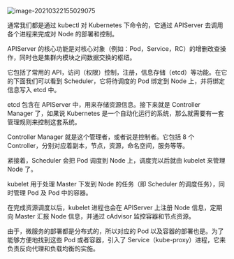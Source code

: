 ![image-20210322155029075](https://gitee.com/ClayAndMore/image/raw/master/k8s-%E6%9E%B6%E6%9E%84%E7%AE%80%E5%9B%BE.png)



通常我们都是通过 kubectl 对 Kubernetes 下命令的，它通过 APIServer 去调用各个进程来完成对 Node 的部署和控制。

APIServer 的核心功能是对核心对象（例如：Pod，Service，RC）的增删改查操作，同时也是集群内模块之间数据交换的枢纽。

它包括了常用的 API，访问（权限）控制，注册，信息存储（etcd）等功能。在它的下面我们可以看到 Scheduler，它将待调度的 Pod 绑定到 Node 上，并将绑定信息写入 etcd 中。

etcd 包含在 APIServer 中，用来存储资源信息。接下来就是 Controller Manager 了，如果说 Kubernetes 是一个自动化运行的系统，那么就需要有一套管理规则来控制这套系统。

Controller Manager 就是这个管理者，或者说是控制者。它包括 8 个 Controller，分别对应着副本，节点，资源，命名空间，服务等等。

紧接着，Scheduler 会把 Pod 调度到 Node 上，调度完以后就由 kubelet 来管理 Node 了。

kubelet 用于处理 Master 下发到 Node 的任务（即 Scheduler 的调度任务），同时管理 Pod 及 Pod 中的容器。

在完成资源调度以后，kubelet 进程也会在 APIServer 上注册 Node 信息，定期向 Master 汇报 Node 信息，并通过 cAdvisor 监控容器和节点资源。

由于，微服务的部署都是分布式的，所以对应的 Pod 以及容器的部署也是。为了能够方便地找到这些 Pod 或者容器，引入了 Service（kube-proxy）进程，它来负责反向代理和负载均衡的实施。